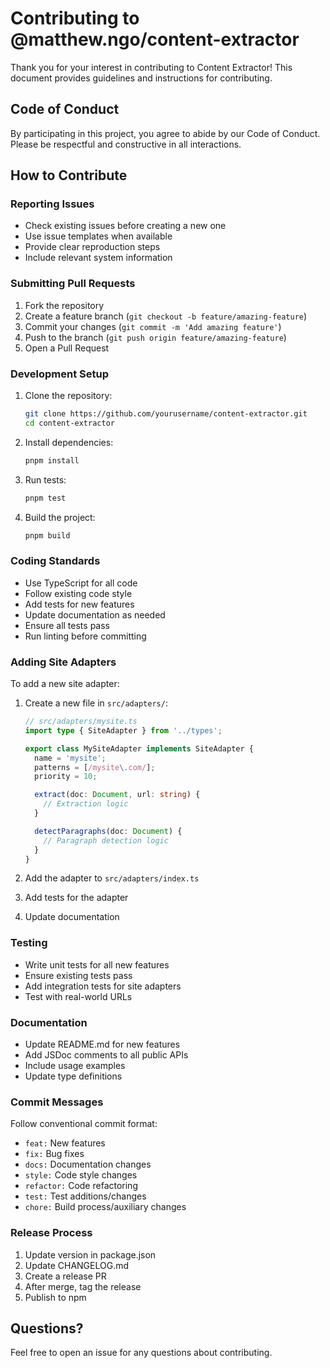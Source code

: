 # Contributing to @matthew.ngo/content-extractor

Thank you for your interest in contributing to Content Extractor! This document provides guidelines and instructions for contributing.

## Code of Conduct

By participating in this project, you agree to abide by our Code of Conduct. Please be respectful and constructive in all interactions.

## How to Contribute

### Reporting Issues

- Check existing issues before creating a new one
- Use issue templates when available
- Provide clear reproduction steps
- Include relevant system information

### Submitting Pull Requests

1. Fork the repository
2. Create a feature branch (`git checkout -b feature/amazing-feature`)
3. Commit your changes (`git commit -m 'Add amazing feature'`)
4. Push to the branch (`git push origin feature/amazing-feature`)
5. Open a Pull Request

### Development Setup

1. Clone the repository:
   ```bash
   git clone https://github.com/yourusername/content-extractor.git
   cd content-extractor
   ```

2. Install dependencies:
   ```bash
   pnpm install
   ```

3. Run tests:
   ```bash
   pnpm test
   ```

4. Build the project:
   ```bash
   pnpm build
   ```

### Coding Standards

- Use TypeScript for all code
- Follow existing code style
- Add tests for new features
- Update documentation as needed
- Ensure all tests pass
- Run linting before committing

### Adding Site Adapters

To add a new site adapter:

1. Create a new file in `src/adapters/`:
   ```typescript
   // src/adapters/mysite.ts
   import type { SiteAdapter } from '../types';

   export class MySiteAdapter implements SiteAdapter {
     name = 'mysite';
     patterns = [/mysite\.com/];
     priority = 10;

     extract(doc: Document, url: string) {
       // Extraction logic
     }

     detectParagraphs(doc: Document) {
       // Paragraph detection logic
     }
   }
   ```

2. Add the adapter to `src/adapters/index.ts`

3. Add tests for the adapter

4. Update documentation

### Testing

- Write unit tests for all new features
- Ensure existing tests pass
- Add integration tests for site adapters
- Test with real-world URLs

### Documentation

- Update README.md for new features
- Add JSDoc comments to all public APIs
- Include usage examples
- Update type definitions

### Commit Messages

Follow conventional commit format:
- `feat:` New features
- `fix:` Bug fixes
- `docs:` Documentation changes
- `style:` Code style changes
- `refactor:` Code refactoring
- `test:` Test additions/changes
- `chore:` Build process/auxiliary changes

### Release Process

1. Update version in package.json
2. Update CHANGELOG.md
3. Create a release PR
4. After merge, tag the release
5. Publish to npm

## Questions?

Feel free to open an issue for any questions about contributing.
